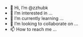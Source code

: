 - 👋 Hi, I’m @zzhubk
- 👀 I’m interested in ...
- 🌱 I’m currently learning ...
- 💞️ I’m looking to collaborate on ...
- 📫 How to reach me ...

<!---
zzhubk/zzhubk is a ✨ special ✨ repository because its `README.md` (this file) appears on your GitHub profile.
You can click the Preview link to take a look at your changes.
--->
